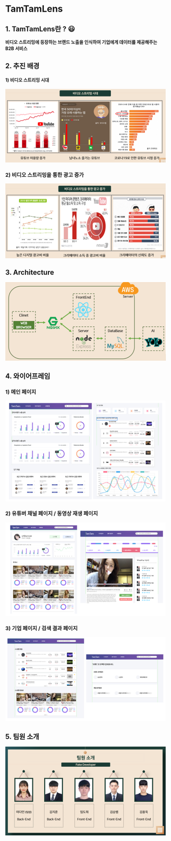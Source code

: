 # TamTamLens

## 1. TamTamLens란 ? :smiley:

**비디오 스트리밍에 등장하는 브랜드 노출을 인식하여 기업에게 데이터를 제공해주는 B2B 서비스** 




## 2. 추진 배경

#### 1) 비디오 스트리밍 시대

<img src="README.assets/image-20201023113801298.png" alt="image-20201023113801298" style="zoom: 67%;" />



### 2) 비디오 스트리밍을 통한 광고 증가

<img src="README.assets/image-20201023113828158.png" alt="image-20201023113828158" style="zoom:67%;" />



## 3. Architecture 

​	                  <img src="README.assets/image-20201023113912551.png" alt="image-20201023113912551" style="zoom:67%;" />



## 4. 와이어프레임

### 1) 메인 페이지

<img src="README.assets/image-20201023114407105.png" alt="image-20201023114407105" style="zoom:67%;" />

### 2) 유튜버 채널 페이지 / 동영상 재생 페이지

<img src="README.assets/image-20201023114538406.png" alt="image-20201023114538406" style="zoom:67%;" />



### 3) 기업 페이지 / 검색 결과 페이지

<img src="README.assets/image-20201023114649209.png" alt="image-20201023114649209" style="zoom:67%;" />



## 5. 팀원 소개

![image-20201020170014717](README.assets/image-20201020170014717.png)